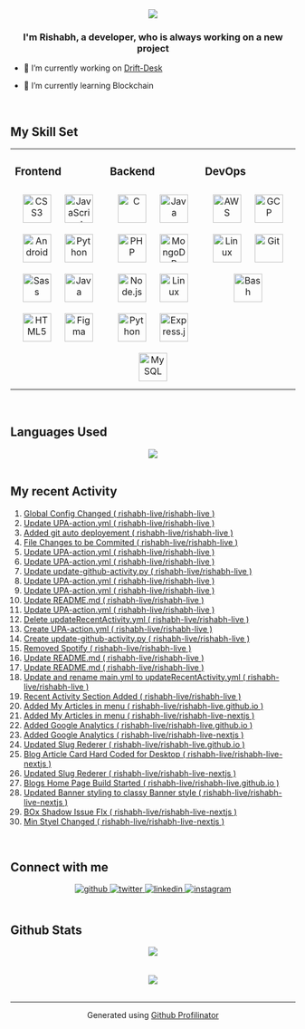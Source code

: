 <div align="center">
<img src="https://raw.githubusercontent.com/rishabh-live/rishabh-live/master/assets/Banner.png?raw=true" align="center" />
</div>  
  

### <div align="center">I'm Rishabh, a developer, who is always working on a new project</div>  
  

- 🔭 I’m currently working on [Drift-Desk](https://github.com/Drift-Desk/)  
  

- 🌱 I’m currently learning Blockchain  
  

<br/>  


## My Skill Set  
<table><tr><td valign="top" width="33%">

<h3> Frontend </h3>

<div align="center">  
<img style="margin: 10px" src="https://devicons.github.io/devicon/devicon.git/icons/css3/css3-original-wordmark.svg" alt="CSS3" height="50" />  
<img style="margin: 10px" src="https://devicons.github.io/devicon/devicon.git/icons/javascript/javascript-original.svg" alt="JavaScript" height="50" />  
<img style="margin: 10px" src="https://devicons.github.io/devicon/devicon.git/icons/android/android-original-wordmark.svg" alt="Android" height="50" />  
<img style="margin: 10px" src="https://devicons.github.io/devicon/devicon.git/icons/python/python-original.svg" alt="Python" height="50" />  
<img style="margin: 10px" src="https://devicons.github.io/devicon/devicon.git/icons/sass/sass-original.svg" alt="Sass" height="50" />  
<img style="margin: 10px" src="https://devicons.github.io/devicon/devicon.git/icons/java/java-original-wordmark.svg" alt="Java" height="50" />  
<img style="margin: 10px" src="https://devicons.github.io/devicon/devicon.git/icons/html5/html5-original-wordmark.svg" alt="HTML5" height="50" />  
<img style="margin: 10px" src="https://www.vectorlogo.zone/logos/figma/figma-icon.svg" alt="Figma" height="50" />  
</div></td><td valign="top" width="33%">

<h3> Backend </h3>

<div align="center">  
<img style="margin: 10px" src="https://devicons.github.io/devicon/devicon.git/icons/c/c-original.svg" alt="C" height="50" />  
<img style="margin: 10px" src="https://devicons.github.io/devicon/devicon.git/icons/java/java-original-wordmark.svg" alt="Java" height="50" />  
<img style="margin: 10px" src="https://devicons.github.io/devicon/devicon.git/icons/php/php-original.svg" alt="PHP" height="50" />  
<img style="margin: 10px" src="https://devicons.github.io/devicon/devicon.git/icons/mongodb/mongodb-original-wordmark.svg" alt="MongoDB" height="50" />  
<img style="margin: 10px" src="https://devicons.github.io/devicon/devicon.git/icons/nodejs/nodejs-original-wordmark.svg" alt="Node.js" height="50" />  
<img style="margin: 10px" src="https://devicons.github.io/devicon/devicon.git/icons/linux/linux-original.svg" alt="Linux" height="50" />  
<img style="margin: 10px" src="https://devicons.github.io/devicon/devicon.git/icons/python/python-original.svg" alt="Python" height="50" />  
<img style="margin: 10px" src="https://devicons.github.io/devicon/devicon.git/icons/express/express-original-wordmark.svg" alt="Express.js" height="50" />  
<img style="margin: 10px" src="https://devicons.github.io/devicon/devicon.git/icons/mysql/mysql-original-wordmark.svg" alt="MySQL" height="50" />  
</div></td><td valign="top" width="33%">

<h3> DevOps </h3>

<div align="center">  
<img style="margin: 10px" src="https://devicons.github.io/devicon/devicon.git/icons/amazonwebservices/amazonwebservices-original-wordmark.svg" alt="AWS" height="50" />  
<img style="margin: 10px" src="https://www.vectorlogo.zone/logos/google_cloud/google_cloud-icon.svg" alt="GCP" height="50" />  
<img style="margin: 10px" src="https://devicons.github.io/devicon/devicon.git/icons/linux/linux-original.svg" alt="Linux" height="50" />  
<img style="margin: 10px" src="https://www.vectorlogo.zone/logos/git-scm/git-scm-icon.svg" alt="Git" height="50" />  
<img style="margin: 10px" src="https://www.vectorlogo.zone/logos/gnu_bash/gnu_bash-icon.svg" alt="Bash" height="50" />  
</div></td></tr></table>  

<br/>  


## Languages Used
<div align="center">
   <img src="https://github-readme-stats.vercel.app/api/top-langs/?username=rishabh-live" align="center" />
</div>


<br/>

## My recent Activity
<!-- START:github_activity --> 
1) <a href="https://api.github.com/repos/rishabh-live/rishabh-live">Global Config Changed ( rishabh-live/rishabh-live )</a>
2) <a href="https://api.github.com/repos/rishabh-live/rishabh-live">Update UPA-action.yml ( rishabh-live/rishabh-live )</a>
3) <a href="https://api.github.com/repos/rishabh-live/rishabh-live">Added git auto deployement ( rishabh-live/rishabh-live )</a>
4) <a href="https://api.github.com/repos/rishabh-live/rishabh-live">File Changes to be Commited ( rishabh-live/rishabh-live )</a>
5) <a href="https://api.github.com/repos/rishabh-live/rishabh-live">Update UPA-action.yml ( rishabh-live/rishabh-live )</a>
6) <a href="https://api.github.com/repos/rishabh-live/rishabh-live">Update UPA-action.yml ( rishabh-live/rishabh-live )</a>
7) <a href="https://api.github.com/repos/rishabh-live/rishabh-live">Update update-github-activity.py ( rishabh-live/rishabh-live )</a>
8) <a href="https://api.github.com/repos/rishabh-live/rishabh-live">Update UPA-action.yml ( rishabh-live/rishabh-live )</a>
9) <a href="https://api.github.com/repos/rishabh-live/rishabh-live">Update UPA-action.yml ( rishabh-live/rishabh-live )</a>
10) <a href="https://api.github.com/repos/rishabh-live/rishabh-live">Update README.md ( rishabh-live/rishabh-live )</a>
11) <a href="https://api.github.com/repos/rishabh-live/rishabh-live">Update UPA-action.yml ( rishabh-live/rishabh-live )</a>
12) <a href="https://api.github.com/repos/rishabh-live/rishabh-live">Delete updateRecentActivity.yml ( rishabh-live/rishabh-live )</a>
13) <a href="https://api.github.com/repos/rishabh-live/rishabh-live">Create UPA-action.yml ( rishabh-live/rishabh-live )</a>
14) <a href="https://api.github.com/repos/rishabh-live/rishabh-live">Create update-github-activity.py ( rishabh-live/rishabh-live )</a>
15) <a href="https://api.github.com/repos/rishabh-live/rishabh-live">Removed Spotify ( rishabh-live/rishabh-live )</a>
16) <a href="https://api.github.com/repos/rishabh-live/rishabh-live">Update README.md ( rishabh-live/rishabh-live )</a>
17) <a href="https://api.github.com/repos/rishabh-live/rishabh-live">Update README.md ( rishabh-live/rishabh-live )</a>
18) <a href="https://api.github.com/repos/rishabh-live/rishabh-live">Update and rename main.yml to updateRecentActivity.yml ( rishabh-live/rishabh-live )</a>
19) <a href="https://api.github.com/repos/rishabh-live/rishabh-live">Recent Activity Section Added ( rishabh-live/rishabh-live )</a>
20) <a href="https://api.github.com/repos/rishabh-live/rishabh-live.github.io">Added My Articles in menu ( rishabh-live/rishabh-live.github.io )</a>
21) <a href="https://api.github.com/repos/rishabh-live/rishabh-live-nextjs">Added My Articles in menu ( rishabh-live/rishabh-live-nextjs )</a>
22) <a href="https://api.github.com/repos/rishabh-live/rishabh-live.github.io">Added Google Analytics ( rishabh-live/rishabh-live.github.io )</a>
23) <a href="https://api.github.com/repos/rishabh-live/rishabh-live-nextjs">Added Google Analytics ( rishabh-live/rishabh-live-nextjs )</a>
24) <a href="https://api.github.com/repos/rishabh-live/rishabh-live.github.io">Updated Slug Rederer ( rishabh-live/rishabh-live.github.io )</a>
25) <a href="https://api.github.com/repos/rishabh-live/rishabh-live-nextjs">Blog Article Card Hard Coded for Desktop ( rishabh-live/rishabh-live-nextjs )</a>
26) <a href="https://api.github.com/repos/rishabh-live/rishabh-live-nextjs">Updated Slug Rederer ( rishabh-live/rishabh-live-nextjs )</a>
27) <a href="https://api.github.com/repos/rishabh-live/rishabh-live.github.io">Blogs Home Page Build Started ( rishabh-live/rishabh-live.github.io )</a>
28) <a href="https://api.github.com/repos/rishabh-live/rishabh-live-nextjs">Updated Banner styling to classy Banner style ( rishabh-live/rishabh-live-nextjs )</a>
29) <a href="https://api.github.com/repos/rishabh-live/rishabh-live-nextjs">BOx Shadow Issue FIx ( rishabh-live/rishabh-live-nextjs )</a>
30) <a href="https://api.github.com/repos/rishabh-live/rishabh-live-nextjs">Min Styel Changed ( rishabh-live/rishabh-live-nextjs )</a>

<!-- END:github_activity -->


<br/>

## Connect with me  
<div align="center">
<a href="https://github.com/rishabh-live" target="_blank">
<img src=https://img.shields.io/badge/github-%2324292e.svg?&style=for-the-badge&logo=github&logoColor=white alt=github style="margin-bottom: 5px;" />
</a>
<a href="https://twitter.com/Cryptorishabh" target="_blank">
<img src=https://img.shields.io/badge/twitter-%2300acee.svg?&style=for-the-badge&logo=twitter&logoColor=white alt=twitter style="margin-bottom: 5px;" />
</a>
<a href="https://linkedin.com/in/rishabh0508" target="_blank">
<img src=https://img.shields.io/badge/linkedin-%231E77B5.svg?&style=for-the-badge&logo=linkedin&logoColor=white alt=linkedin style="margin-bottom: 5px;" />
</a>
<a href="https://instagram.com/rishabh.live" target="_blank">
<img src=https://img.shields.io/badge/instagram-%23000000.svg?&style=for-the-badge&logo=instagram&logoColor=white alt=instagram style="margin-bottom: 5px;" />
</a>  
</div>  
  

<br/>  


## Github Stats  
<div align="center"><img src="https://github-readme-stats.vercel.app/api?username=rishabh-live&show_icons=true&count_private=true" align="center" /></div>  

<br/>  
<!--
<div align="center"><img src="https://spotify-github-profile.vercel.app/api/view?uid=316bxwkcdqbzksnkt5unnigaf5tq&cover_image=true" /></div> --> 

<br/>  

<div align="center">
<img src="https://komarev.com/ghpvc/?username=rishabh-live&&style=flat-square" align="center" />
</div>  

<br />

----
<div align="center">Generated using <a href="https://profilinator.rishav.dev/" target="_blank">Github Profilinator</a></div>

